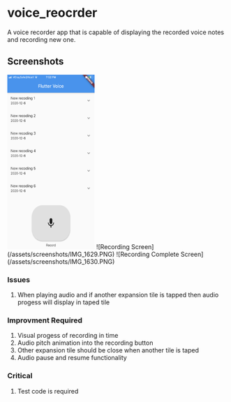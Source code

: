# voice_reocrder

A voice recorder app that is capable of displaying the recorded voice notes  
and recording new one.

## Screenshots

<img width="200" height="400" src="/assets/screenshots/IMG_1628.PNG" />
![Recording Screen](/assets/screenshots/IMG_1629.PNG)
![Recording Complete Screen](/assets/screenshots/IMG_1630.PNG)

### Issues

1. When playing audio and if another expansion tile is tapped then audio progess will display in taped tile

### Improvment Required

1. Visual progess of recording in time
2. Audio pitch animation into the recording button
3. Other expansion tile should be close when another tile is taped
4. Audio pause and resume functionality

### Critical

1. Test code is required
